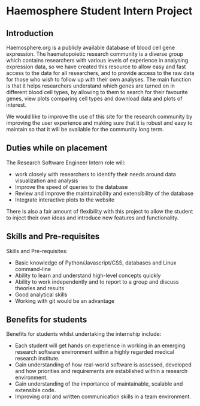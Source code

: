 # Haemosphere Student Intern Project

## Introduction 

Haemosphere.org is a publicly available database of blood cell gene expression. The haematopoietic research community is a diverse group which contains researchers with various levels of experience in analysing expression data, so we have created this resource to allow easy and fast access to the data for all researchers, and to provide access to the raw data for those who wish to follow up with their own analyses. The main function is that it helps researchers understand which genes are turned on in different blood cell types, by allowing to them to search for their favourite genes, view plots comparing cell types and download data and plots of interest.  

We would like to improve the use of this site for the research community by improving the user experience and making sure that it is robust and easy to maintain so that it will be available for the community long term.  

## Duties while on placement 

The Research Software Engineer Intern role will:  
- work closely with researchers to identify their needs around data visualization and analysis 
- Improve the speed of queries to the database 
- Review and improve the maintainability and extensibility of the database 
- Integrate interactive plots to the website 

There is also a fair amount of flexibility with this project to allow the student to inject their own ideas and introduce new features and functionality. 

## Skills and Pre-requisites
Skills and Pre-requisites: 
- Basic knowledge of Python/Javascript/CSS, databases and Linux command-line 
- Ability to learn and understand high-level concepts quickly 
- Ability to work independently and to report to a group and discuss theories and results 
- Good analytical skills 
- Working with git would be an advantage  

## Benefits for students 

Benefits for students whilst undertaking the internship include:
- Each student will get hands on experience in working in an emerging research software environment within a highly regarded medical research institute.  
- Gain understanding of how real-world software is assessed, developed and how priorities and requirements are established within a research environment. 
- Gain understanding of the importance of maintainable, scalable and extensible code. 
- Improving oral and written communication skills in a team environment. 
